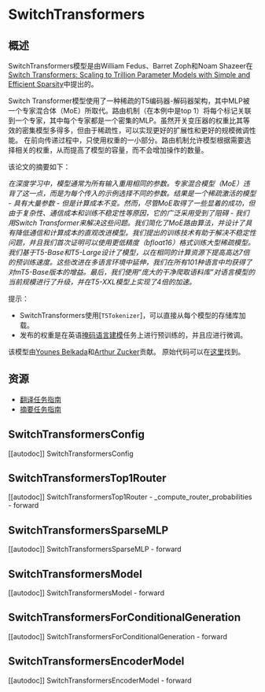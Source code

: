 <!--版权所有2022 HuggingFace团队。保留所有权利。

根据Apache许可证，版本2.0（“许可证”）许可；除非符合许可证，否则你不得使用此文件。你可以在以下网址获取许可证副本：

http://www.apache.org/licenses/LICENSE-2.0

除非适用法律要求或书面同意，根据许可证分发的软件是基于“按原样”​​的基础分发的，不附带任何形式的保证或条件。有关许可的特定语言，请参阅许可证。

⚠️请注意，此文件采用Markdown格式，但包含针对我们的构建者（类似于MDX）的特定语法，可能无法在Markdown查看器中正确显示。-->

# SwitchTransformers

## 概述

SwitchTransformers模型是由William Fedus、Barret Zoph和Noam Shazeer在[Switch Transformers: Scaling to Trillion Parameter Models with Simple and Efficient Sparsity](https://arxiv.org/abs/2101.03961)中提出的。

Switch Transformer模型使用了一种稀疏的T5编码器-解码器架构，其中MLP被一个专家混合体（MoE）所取代。路由机制（在本例中是top 1）将每个标记关联到一个专家，其中每个专家都是一个密集的MLP。虽然开关变压器的权重比其等效的密集模型多得多，但由于稀疏性，可以实现更好的扩展性和更好的规模微调性能。
在前向传递过程中，只使用权重的一小部分。路由机制允许模型根据需要选择相关的权重，从而提高了模型的容量，而不会增加操作的数量。


该论文的摘要如下：

*在深度学习中，模型通常为所有输入重用相同的参数。专家混合模型（MoE）违背了这一点，而是为每个传入的示例选择不同的参数。结果是一个稀疏激活的模型 - 具有大量参数 - 但是计算成本不变。然而，尽管MoE取得了一些显着的成功，但由于复杂性、通信成本和训练不稳定性等原因，它的广泛采用受到了阻碍 - 我们用Switch Transformer来解决这些问题。我们简化了MoE路由算法，并设计了具有降低通信和计算成本的直观改进模型。我们提出的训练技术有助于解决不稳定性问题，并且我们首次证明可以使用更低精度（bfloat16）格式训练大型稀疏模型。我们基于T5-Base和T5-Large设计了模型，以在相同的计算资源下提高高达7倍的预训练速度。这些改进在多语言环境中延伸，我们在所有101种语言中均获得了对mT5-Base版本的增益。最后，我们使用“庞大的干净爬取语料库”对语言模型的当前规模进行了升级，并在T5-XXL模型上实现了4倍的加速。*

提示：

- SwitchTransformers使用[`T5Tokenizer`]，可以直接从每个模型的存储库加载。
- 发布的权重是在英语[掩码语言建模](https://moon-ci-docs.huggingface.co/docs/transformers/pr_19323/en/glossary#general-terms)任务上进行预训练的，并且应进行微调。

该模型由[Younes Belkada](https://huggingface.co/ybelkada)和[Arthur Zucker](https://huggingface.co/ArtZucker)贡献。
原始代码可以在[这里](https://github.com/google/flaxformer/tree/main/flaxformer/architectures/moe)找到。

## 资源

- [翻译任务指南](../tasks/translation)
- [摘要任务指南](../tasks/summarization)

## SwitchTransformersConfig

[[autodoc]] SwitchTransformersConfig

## SwitchTransformersTop1Router

[[autodoc]] SwitchTransformersTop1Router
    - _compute_router_probabilities
    - forward

## SwitchTransformersSparseMLP

[[autodoc]] SwitchTransformersSparseMLP
    - forward

## SwitchTransformersModel

[[autodoc]] SwitchTransformersModel
    - forward

## SwitchTransformersForConditionalGeneration

[[autodoc]] SwitchTransformersForConditionalGeneration
    - forward

## SwitchTransformersEncoderModel

[[autodoc]] SwitchTransformersEncoderModel
    - forward